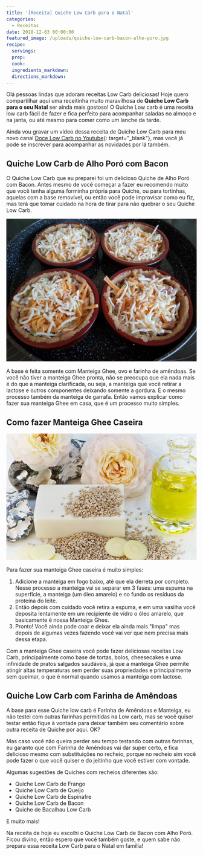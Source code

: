 ```yaml
---
title: '[Receita] Quiche Low Carb para o Natal'
categories:
  - Receitas
date: 2018-12-03 00:00:00
featured_image: /uploads/quiche-low-carb-bacon-alho-poro.jpg
recipe:
  servings:
  prep:
  cook:
  ingredients_markdown:
  directions_markdown:
---
```


Ol&aacute; pessoas lindas que adoram receitas Low Carb deliciosas! Hoje quero compartilhar aqui uma receitinha muito maravilhosa de **Quiche Low Carb para o seu Natal** ser ainda mais gostoso! O Quiche Low carb &eacute; uma receita low carb f&aacute;cil de fazer e fica perfeito para acompanhar saladas no almo&ccedil;o e na janta, ou at&eacute; mesmo para comer como um lanche da tarde.

Ainda vou gravar um v&iacute;deo dessa receita de Quiche Low Carb para meu novo canal [Doce Low Carb no Youtube](https://www.youtube.com/fabiolafaria?sub_confirmation=1){: target="_blank"}, mas voc&ecirc; j&aacute; pode se inscrever para acompanhar as novidades por l&aacute; tamb&eacute;m.

## **Quiche Low Carb de Alho Por&oacute; com Bacon**

O Quiche Low Carb que eu preparei foi um delicioso Quiche de Alho Por&oacute; com Bacon. Antes mesmo de voc&ecirc; come&ccedil;ar a fazer eu recomendo muito que voc&ecirc; tenha alguma forminha pr&oacute;pria para Quiche, ou para tortinhas, aquelas com a base remov&iacute;vel, ou ent&atilde;o voc&ecirc; pode improvisar como eu fiz, mas ter&aacute; que tomar cuidado na hora de tirar para n&atilde;o quebrar o seu Quiche Low Carb.

![](/uploads/quiche-low-carb-forminha.jpg)

A base &eacute; feita somente com Manteiga Ghee, ovo e farinha de am&ecirc;ndoas. Se voc&ecirc; n&atilde;o tiver a manteiga Ghee pronta, n&atilde;o se preocupa que ela nada mais &eacute; do que a manteiga clarificada, ou seja, a manteiga que voc&ecirc; retirar a lactose e outros componentes deixando somente a gordura. &Eacute; o mesmo processo tamb&eacute;m da manteiga de garrafa. Ent&atilde;o vamos explicar como fazer sua manteiga Ghee em casa, que &eacute; um processo muito simples.

## Como fazer Manteiga Ghee Caseira

![](/uploads/manteiga-ghee-clarificada.jpg)

Para fazer sua manteiga Ghee caseira &eacute; muito simples:

1. Adicione a manteiga em fogo baixo, at&eacute; que ela derreta por completo. Nesse processo a manteiga vai se separar em 3 fases: uma espuma na superf&iacute;cie, a manteiga (um &oacute;leo amarelo) e no fundo os res&iacute;duos da prote&iacute;na do leite.&nbsp;
2. Ent&atilde;o depois com cuidado voc&ecirc; retira a espuma, e em uma vasilha voc&ecirc; deposita lentamente em um recipiente de vidro o &oacute;leo amarelo, que basicamente &eacute; nossa Manteiga Ghee.
3. Pronto! Voc&ecirc; ainda pode coar e deixar ela ainda mais "limpa" mas depois de algumas vezes fazendo voc&ecirc; vai ver que nem precisa mais dessa etapa.

Com a manteiga Ghee caseira voc&ecirc; pode fazer deliciosas receitas Low Carb, principalmente como base de tortas, bolos, cheesecakes e uma infinidade de pratos salgados saud&aacute;veis, j&aacute; que a manteiga Ghee permite atingir altas temperaturas sem perder suas propriedades e principalmente sem queimar, o que &eacute; normal quando usamos a manteiga com lactose.

## Quiche Low Carb com Farinha de Am&ecirc;ndoas

A base para esse Quiche low carb &eacute; Farinha de Am&ecirc;ndoas e Manteiga, eu n&atilde;o testei com outras farinhas permitidas na Low carb, mas se voc&ecirc; quiser testar ent&atilde;o fique &agrave; vontade para deixar tamb&eacute;m seu coment&aacute;rio sobre outra receita de Quiche por aqui. OK?

Mas caso voc&ecirc; n&atilde;o queira perder seu tempo testando com outras farinhas, eu garanto que com Farinha de Am&ecirc;ndoas vai dar super certo, e fica delicioso mesmo com substitui&ccedil;&otilde;es no recheio, porque no recheio sim voc&ecirc; pode fazer o que voc&ecirc; quiser e do jeitinho que voc&ecirc; estiver com vontade.

Algumas sugest&otilde;es de Quiches com recheios diferentes s&atilde;o:

* Quiche Low Carb de Frango
* Quiche Low Carb de Queijo
* Quiche Low Carb de Espinafre
* Quiche Low Carb de Bacon
* Quiche de Bacalhau Low Carb

E muito mais!

Na receita de hoje eu escolhi o Quiche Low Carb de Bacon com Alho Por&oacute;. Ficou divino, ent&atilde;o espero que voc&ecirc; tamb&eacute;m goste, e quem sabe n&atilde;o prepara essa receita Low Carb para o Natal em fam&iacute;lia!

&nbsp;

&nbsp;

&nbsp;

&nbsp;

&nbsp;

&nbsp;

&nbsp;

&nbsp;